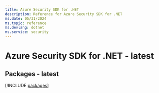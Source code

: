 ```yaml
---
title: Azure Security SDK for .NET
description: Reference for Azure Security SDK for .NET
ms.date: 05/31/2024
ms.topic: reference
ms.devlang: dotnet
ms.service: security
---
```

# Azure Security SDK for .NET - latest
## Packages - latest
[!INCLUDE [packages](security-index.md)]